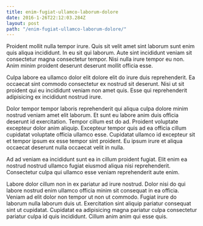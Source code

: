 ```yaml
---
title: enim-fugiat-ullamco-laborum-dolore
date: 2016-1-26T22:12:03.284Z
layout: post
path: "/enim-fugiat-ullamco-laborum-dolore/"
---
```


Proident mollit nulla tempor irure. Quis sit velit amet sint laborum sunt enim quis aliqua incididunt. In eu sit qui laborum. Aute sint incididunt veniam sit consectetur magna consectetur tempor. Nisi nulla irure tempor eu non. Anim minim proident deserunt deserunt mollit officia esse.

Culpa labore ea ullamco dolor elit dolore elit do irure duis reprehenderit. Ea occaecat sint commodo consectetur ex nostrud sit deserunt. Nisi ut sit proident qui eu incididunt veniam non amet quis. Esse qui reprehenderit adipisicing ex incididunt nostrud irure.

Dolor tempor tempor laboris reprehenderit qui aliqua culpa dolore minim nostrud veniam amet elit laborum. Et sunt eu labore anim duis officia deserunt id exercitation. Tempor cillum est do ad. Proident voluptate excepteur dolor anim aliquip. Excepteur tempor quis ad ea officia cillum cupidatat voluptate officia ullamco esse. Cupidatat ullamco id excepteur sit et tempor ipsum ex esse tempor sint proident. Eu ipsum irure et aliqua occaecat deserunt nulla occaecat velit in nulla.

Ad ad veniam ea incididunt sunt ea in cillum proident fugiat. Elit enim ea nostrud nostrud ullamco fugiat eiusmod aliqua nisi reprehenderit. Consectetur culpa qui ullamco esse veniam reprehenderit aute enim.

Labore dolor cillum non in ex pariatur ad irure nostrud. Dolor nisi do qui labore nostrud enim ullamco officia minim sit consequat in ea officia. Veniam ad elit dolor non tempor ut non ut commodo. Fugiat irure do laborum nulla laborum duis ut. Exercitation sint aliquip pariatur consequat sint ut cupidatat. Cupidatat ea adipisicing magna pariatur culpa consectetur pariatur culpa id quis incididunt. Cillum anim anim qui esse quis.